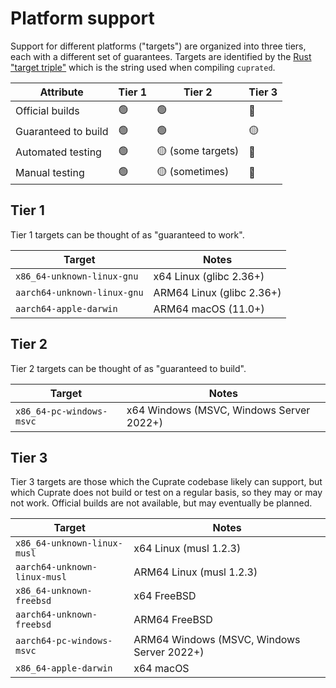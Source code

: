 # Platform support

Support for different platforms ("targets") are organized into three tiers,
each with a different set of guarantees. Targets are identified by the
[Rust "target triple"](https://doc.rust-lang.org/rustc/platform-support.html)
which is the string used when compiling `cuprated`.

| Attribute           | Tier 1 | Tier 2            | Tier 3 |
|---------------------|--------|-------------------|--------|
| Official builds     | 🟢     | 🟢                | 🔴
| Guaranteed to build | 🟢     | 🟢                | 🟡
| Automated testing   | 🟢     | 🟡 (some targets) | 🔴
| Manual testing      | 🟢     | 🟡 (sometimes)    | 🔴

## Tier 1

Tier 1 targets can be thought of as "guaranteed to work".

| Target                      | Notes  |
|-----------------------------|--------|
| `x86_64-unknown-linux-gnu`  | x64 Linux (glibc 2.36+)
| `aarch64-unknown-linux-gnu` | ARM64 Linux (glibc 2.36+)
| `aarch64-apple-darwin`      | ARM64 macOS (11.0+)

## Tier 2

Tier 2 targets can be thought of as "guaranteed to build".

| Target                      | Notes  |
|-----------------------------|--------|
| `x86_64-pc-windows-msvc`    | x64 Windows (MSVC, Windows Server 2022+)

## Tier 3

Tier 3 targets are those which the Cuprate codebase likely can support,
but which Cuprate does not build or test on a regular basis, so they may or may not work.
Official builds are not available, but may eventually be planned.

| Target                       | Notes  |
|------------------------------|--------|
| `x86_64-unknown-linux-musl`  | x64 Linux (musl 1.2.3)
| `aarch64-unknown-linux-musl` | ARM64 Linux (musl 1.2.3)
| `x86_64-unknown-freebsd` 	   | x64 FreeBSD
| `aarch64-unknown-freebsd`    | ARM64 FreeBSD
| `aarch64-pc-windows-msvc`    | ARM64 Windows (MSVC, Windows Server 2022+)
| `x86_64-apple-darwin`        | x64 macOS
